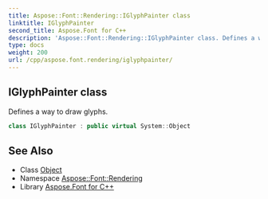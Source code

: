 ```yaml
---
title: Aspose::Font::Rendering::IGlyphPainter class
linktitle: IGlyphPainter
second_title: Aspose.Font for C++
description: 'Aspose::Font::Rendering::IGlyphPainter class. Defines a way to draw glyphs in C++.'
type: docs
weight: 200
url: /cpp/aspose.font.rendering/iglyphpainter/
---
```

## IGlyphPainter class


Defines a way to draw glyphs.

```cpp
class IGlyphPainter : public virtual System::Object
```

## See Also

* Class [Object](../../system/object/)
* Namespace [Aspose::Font::Rendering](../)
* Library [Aspose.Font for C++](../../)
